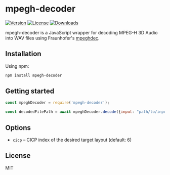 # mpegh-decoder

[![Version](https://img.shields.io/npm/v/mpegh-decoder.svg)](https://www.npmjs.com/package/mpegh-decoder)
[![License](https://img.shields.io/npm/l/mpegh-decoder.svg)](https://www.npmjs.com/package/mpegh-decoder)
[![Downloads](https://img.shields.io/npm/dt/mpegh-decoder.svg)](https://www.npmjs.com/package/mpegh-decoder)

mpegh-decoder is a JavaScript wrapper for decoding MPEG-H 3D Audio into WAV files using Fraunhofer's [mpeghdec](https://github.com/Fraunhofer-IIS/mpeghdec).

## Installation

Using npm: 

```bash
npm install mpegh-decoder
```

## Getting started

```javascript
const mpeghDecoder = require('mpegh-decoder');

const decodedFilePath = await mpeghDecoder.decode({input: "path/to/input.m4a"}, {cicp: 6});
```

## Options

* `cicp` – CICP index of the desired target layout (default: 6)

## License

MIT
